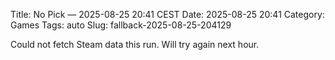 Title: No Pick — 2025-08-25 20:41 CEST
Date: 2025-08-25 20:41
Category: Games
Tags: auto
Slug: fallback-2025-08-25-204129

Could not fetch Steam data this run. Will try again next hour.
